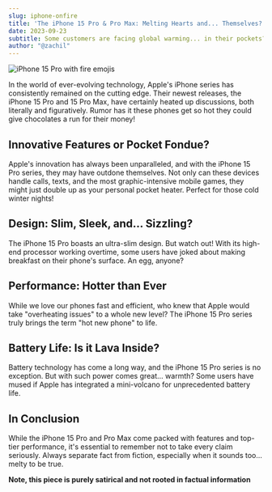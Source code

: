 ```yaml
---
slug: iphone-onfire
title: 'The iPhone 15 Pro & Pro Max: Melting Hearts and... Themselves?'
date: 2023-09-23
subtitle: Some customers are facing global warming... in their pockets?
author: "@zachil"
---
```


![iPhone 15 Pro with fire emojis](images/iphone-on-fire.jpg)

In the world of ever-evolving technology, Apple's iPhone series has consistently remained on the cutting edge. Their newest releases, the iPhone 15 Pro and 15 Pro Max, have certainly heated up discussions, both literally and figuratively. Rumor has it these phones get so hot they could give chocolates a run for their money!

## **Innovative Features or Pocket Fondue?**

Apple's innovation has always been unparalleled, and with the iPhone 15 Pro series, they may have outdone themselves. Not only can these devices handle calls, texts, and the most graphic-intensive mobile games, they might just double up as your personal pocket heater. Perfect for those cold winter nights!

## **Design: Slim, Sleek, and... Sizzling?**

The iPhone 15 Pro boasts an ultra-slim design. But watch out! With its high-end processor working overtime, some users have joked about making breakfast on their phone's surface. An egg, anyone?

## **Performance: Hotter than Ever**

While we love our phones fast and efficient, who knew that Apple would take "overheating issues" to a whole new level? The iPhone 15 Pro series truly brings the term "hot new phone" to life.

## **Battery Life: Is it Lava Inside?**

Battery technology has come a long way, and the iPhone 15 Pro series is no exception. But with such power comes great... warmth? Some users have mused if Apple has integrated a mini-volcano for unprecedented battery life.

## **In Conclusion**

While the iPhone 15 Pro and Pro Max come packed with features and top-tier performance, it's essential to remember not to take every claim seriously. Always separate fact from fiction, especially when it sounds too... melty to be true.

**Note, this piece is purely satirical and not rooted in factual information**
